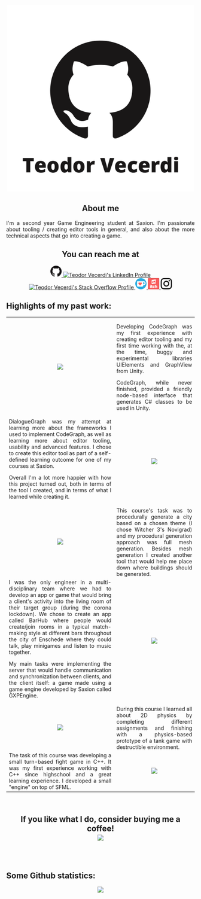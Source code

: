<p align="center">
<img height=500 src="assets/readme_title.png"/>
</p>

<h2 align="center">About me</h2>
<p align="justify">I'm a second year Game Engineering student at Saxion. I'm passionate about tooling / creating editor tools in general, and also about the more technical aspects that go into creating a game.</p>

<h2 align="center">You can reach me at</h2>
<p align="center">
  <a href="https://github.com/TeodorVecerdi">
    <img src="assets/github_logo.png" alt="Teodor Vecerdi's GitHub Profile" height="30" width="30">
  </a>
  <a href="https://www.linkedin.com/in/teodorvecerdi/">
    <img src="https://www.vectorlogo.zone/logos/linkedin/linkedin-icon.svg" alt="Teodor Vecerdi's LinkedIn Profile" height="30" width="30">
  </a>
  <a href="https://stackoverflow.com/users/5181524/teodor-vecerdi">
    <img src="https://www.vectorlogo.zone/logos/stackoverflow/stackoverflow-icon.svg" alt="Teodor Vecerdi's Stack Overflow Profile" height="30" width="30">
  </a>
  <a href="https://ko-fi.com/teodorvecerdi">
    <img src="assets/ko-fi_logo.png" alt="Teodor Vecerdi's Ko-fi page" height="30" width="30">
  </a>
  <a href="https://teodorvecerdi.itch.io">
    <img src="assets/itch_io_logo.svg" alt="Teodor Vecerdi's itch.io page" height="30" width="30">
  </a>
  <a href="https://www.instagram.com/teodorvecerdi/">
    <img src="assets/instagram-glyph.svg" alt="Teodor Vecerdi's Instagram account" height="30" width="30">
  </a>
</p>


## Highlights of my past work:

<table align="center">
<tr>
<td align="center">
<a href="https://github.com/TeodorVecerdi/CodeGraph" target="_blank"><img height=100% src="https://github-readme-stats.vercel.app/api/pin/?username=teodorvecerdi&repo=codegraph&bg_color=30,e96443,904e95&title_color=fff&text_color=fff&icon_color=ffdddd"/></a>
</td>
<td align="justify"><p>Developing CodeGraph was my first experience with creating editor tooling and my first time working with the, at the time, buggy and experimental libraries UIElements and GraphView from Unity. 

CodeGraph, while never finished, provided a friendly node-based interface that generates C# classes to be used in Unity.</p></td>
</tr>
<tr>
<td align="justify">DialogueGraph was my attempt at learning more about the frameworks I used to implement CodeGraph, as well as learning more about editor tooling, usability and advanced features. I chose to create this editor tool as part of a self-defined learning outcome for one of my courses at Saxion. 

Overall I'm a lot more happier with how this project turned out, both in terms of the tool I created, and in terms of what I learned while creating it.</td>
<td align="center">
<a href="https://github.com/TeodorVecerdi/DialogueGraph" target="_blank"><img height=100% src="https://github-readme-stats.vercel.app/api/pin/?username=teodorvecerdi&repo=dialoguegraph&bg_color=30,e96443,904e95&title_color=fff&text_color=fff&icon_color=ffdddd"/></a>
</td>
</tr>
<tr>
<td align="center">
<a href="https://github.com/TeodorVecerdi/saxion_procedural_art" target="_blank"><img height=100% src="https://github-readme-stats.vercel.app/api/pin/?username=teodorvecerdi&repo=saxion_procedural_art&bg_color=30,e96443,904e95&title_color=fff&text_color=fff&icon_color=ffdddd"/></a>
</td>
<td align="justify">This course's task was to procedurally generate a city based on a chosen theme (I chose Witcher 3's Novigrad) and my procedural generation approach was full mesh generation. Besides mesh generation I created another tool that would help me place down where buildings should be generated.</td>
</tr>
<tr>
<td align="justify">I was the only engineer in a multi-disciplinary team where we had to develop an app or game that would bring a client's activity into the living room of their target group (during the corona lockdown). We chose to create an app called BarHub where people would create/join rooms in a typical match-making style at different bars throughout the city of Enschede where they could talk, play minigames and listen to music together.

My main tasks were implementing the server that would handle communication and synchronization between clients, and the client itself: a game made using a game engine developed by Saxion called GXPEngine.</td>
<td align="center">
<a href="https://github.com/TeodorVecerdi/saxion_project_final_approach" target="_blank"><img height=100% src="https://github-readme-stats.vercel.app/api/pin/?username=teodorvecerdi&repo=saxion_project_final_approach&bg_color=30,e96443,904e95&title_color=fff&text_color=fff&icon_color=ffdddd"/></a>
</td>
</tr>
<tr>
<td align="center">
<a href="https://github.com/TeodorVecerdi/saxion_physics_programming" target="_blank"><img height=100% src="https://github-readme-stats.vercel.app/api/pin/?username=teodorvecerdi&repo=saxion_physics_programming&bg_color=30,e96443,904e95&title_color=fff&text_color=fff&icon_color=ffdddd"/></a>
</td>
<td align="justify">During this course I learned all about 2D physics by completing different assignments and finishing with a physics-based prototype of a tank game with destructible environment.</td>
</tr>
<tr>
<td align="justify">The task of this course was developing a small turn-based fight game in C++. It was my first experience working with C++ since highschool and a great learning experience. I developed a small "engine" on top of SFML.</td>
<td align="center">
<a href="https://github.com/TeodorVecerdi/saxion_cplusplus" target="_blank"><img height=100% src="https://github-readme-stats.vercel.app/api/pin/?username=teodorvecerdi&repo=saxion_cplusplus&bg_color=30,e96443,904e95&title_color=fff&text_color=fff&icon_color=ffdddd"/></a>
</td>
</tr>
</table>
<br>

<h2 align="center">
If you like what I do, consider buying me a coffee!
<br>
<a href="https://ko-fi.com/teodorvecerdi">
<img height=32 src="https://www.ko-fi.com/img/githubbutton_sm.svg">
</a>
</p>

<br>

## Some Github statistics:

<p align="center">
<img src="https://github-readme-stats.vercel.app/api?username=teodorvecerdi&show_icons=true&count_private=true&bg_color=30,e96443,904e95&title_color=fff&text_color=fff&icon_color=ffdddd"/>
</p>
<!-- <p align="center">
<img src="https://github-readme-stats.vercel.app/api/top-langs/?username=teodorvecerdi&hide=asp,shaderlab&langs_count=6&layout=compact&bg_color=30,e96443,904e95&title_color=fff&text_color=fff&icon_color=ffdddd"/>
</p>
